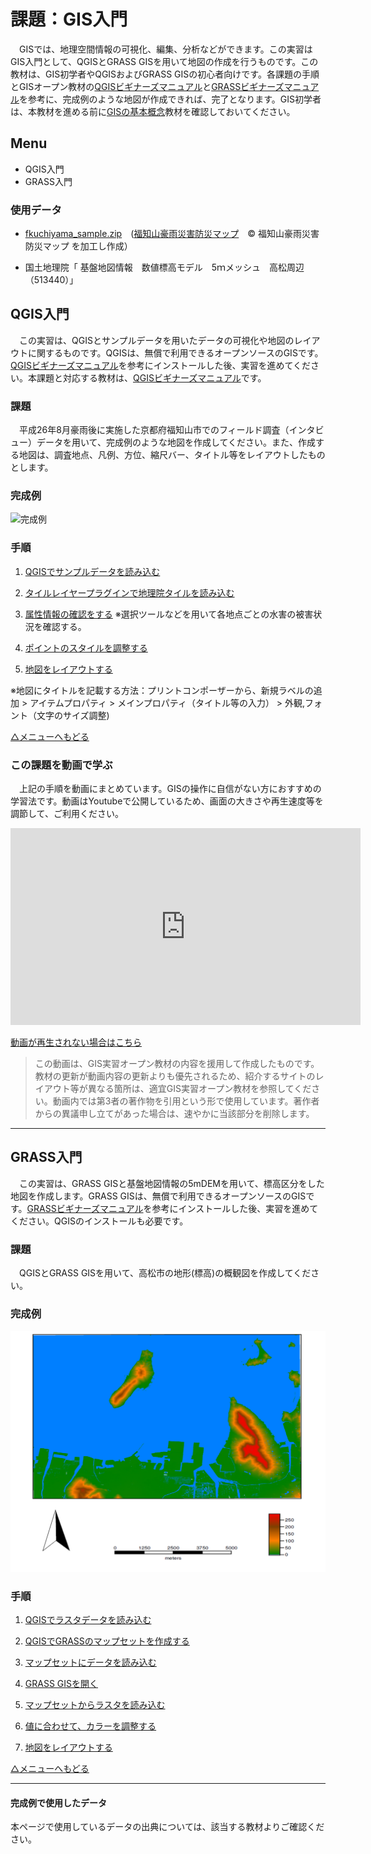 # 課題：GIS入門
　GISでは、地理空間情報の可視化、編集、分析などができます。この実習はGIS入門として、QGISとGRASS GISを用いて地図の作成を行うものです。この教材は、GIS初学者やQGISおよびGRASS GISの初心者向けです。各課題の手順とGISオープン教材の[QGISビギナーズマニュアル]と[GRASSビギナーズマニュアル]を参考に、完成例のような地図が作成できれば、完了となります。GIS初学者は、本教材を進める前に[GISの基本概念]教材を確認しておいてください。


**Menu**
--------
* QGIS入門
* GRASS入門

### 使用データ
* [fkuchiyama_sample.zip](https://raw.githubusercontent.com/gis-oer/datasets/master/vector/fkuchiyama_sample.zip)　([福知山豪雨災害防災マップ](http://opentextmap.org/library/?p=2808)　© 福知山豪雨災害防災マップ を加工し作成）

* 国土地理院「 基盤地図情報　数値標高モデル　5ｍメッシュ　高松周辺（513440）」

## QGIS入門
　この実習は、QGISとサンプルデータを用いたデータの可視化や地図のレイアウトに関するものです。QGISは、無償で利用できるオープンソースのGISです。[QGISビギナーズマニュアル]を参考にインストールした後、実習を進めてください。本課題と対応する教材は、[QGISビギナーズマニュアル]です。

### 課題
　平成26年8月豪雨後に実施した京都府福知山市でのフィールド調査（インタビュー）データを用いて、完成例のような地図を作成してください。また、作成する地図は、調査地点、凡例、方位、縮尺バー、タイトル等をレイアウトしたものとします。

### 完成例
![完成例](pic/Q1.png)


### 手順

1. [QGISでサンプルデータを読み込む](../QGISビギナーズマニュアル/QGISビギナーズマニュアル.md#データの読み込み)

2. [タイルレイヤープラグインで地理院タイルを読み込む](../QGISビギナーズマニュアル/QGISビギナーズマニュアル.md#プラグイン)

3. [属性情報の確認をする](../QGISビギナーズマニュアル/QGISビギナーズマニュアル.md#属性テーブル) ※選択ツールなどを用いて各地点ごとの水害の被害状況を確認する。

4. [ポイントのスタイルを調整する](../QGISビギナーズマニュアル/QGISビギナーズマニュアル.md#プロパティ)

5. [地図をレイアウトする](../QGISビギナーズマニュアル/QGISビギナーズマニュアル.md#地図のレイアウト)

※地図にタイトルを記載する方法：プリントコンポーザーから、新規ラベルの追加 > アイテムプロパティ > メインプロパティ（タイトル等の入力） > 外観,フォント（文字のサイズ調整)

[△メニューへもどる](GIS入門.md#menu)


### この課題を動画で学ぶ
　上記の手順を動画にまとめています。GISの操作に自信がない方におすすめの学習法です。動画はYoutubeで公開しているため、画面の大きさや再生速度等を調節して、ご利用ください。
<div style = "text-align: center;">
<iframe width="560" height="315" src="https://www.youtube.com/embed/xWmSe04Ubl4" frameborder="0" allow="autoplay; encrypted-media" allowfullscreen></iframe></div>

[動画が再生されない場合はこちら](https://www.youtube.com/watch?v=xWmSe04Ubl4)

> この動画は、GIS実習オープン教材の内容を援用して作成したものです。教材の更新が動画内容の更新よりも優先されるため、紹介するサイトのレイアウト等が異なる箇所は、適宜GIS実習オープン教材を参照してください。動画内では第3者の著作物を引用という形で使用しています。著作者からの異議申し立てがあった場合は、速やかに当該部分を削除します。

------

## GRASS入門
　この実習は、GRASS GISと基盤地図情報の5mDEMを用いて、標高区分をした地図を作成します。GRASS GISは、無償で利用できるオープンソースのGISです。[GRASSビギナーズマニュアル]を参考にインストールした後、実習を進めてください。QGISのインストールも必要です。

### 課題
　QGISとGRASS GISを用いて、高松市の地形(標高)の概観図を作成してください。

### 完成例
![完成例](pic/G1.png)

### 手順
1. [QGISでラスタデータを読み込む](../QGISビギナーズマニュアル/QGISビギナーズマニュアル.md#データの読み込み)

2. [QGISでGRASSのマップセットを作成する](../GRASSビギナーズマニュアル/GRASSビギナーズマニュアル.md#qgisでマップセットの作成)

3. [マップセットにデータを読み込む](../GRASSビギナーズマニュアル/GRASSビギナーズマニュアル.md#データの読み込み)

4. [GRASS GISを開く](../GRASSビギナーズマニュアル/GRASSビギナーズマニュアル.md#マップセットをgrassで表示する)

5. [マップセットからラスタを読み込む](../GRASSビギナーズマニュアル/GRASSビギナーズマニュアル.md#マップセットからラスタデータを読み込む)

6. [値に合わせて、カラーを調整する](../GRASSビギナーズマニュアル/GRASSビギナーズマニュアル.md#ラスタデータの色分け)

7. [地図をレイアウトする](../GRASSビギナーズマニュアル/GRASSビギナーズマニュアル.md#レイアウト)

[△メニューへもどる]

-------------

#### 完成例で使用したデータ
本ページで使用しているデータの出典については、該当する教材よりご確認ください。

[△メニューへもどる]:GIS入門.md#menu


[QGISビギナーズマニュアル]:../QGISビギナーズマニュアル/QGISビギナーズマニュアル.md
[GRASSビギナーズマニュアル]:../GRASSビギナーズマニュアル/GRASSビギナーズマニュアル.md
[GISの基本概念]:../01_GISの基本概念/GISの基本概念.md
[既存データの地図データと属性データ]:../07_既存データの地図データと属性データ/既存データの地図データと属性データ.md
[空間データ]:../08_空間データ/空間データ.md
[空間データの結合・修正]:../10_空間データの統合・修正/空間データの統合・修正.md
[視覚的伝達]:../21_視覚的伝達/視覚的伝達.md
[政府統計局e-stat]:https://www.e-stat.go.jp/SG1/estat/eStatTopPortal.do
[国土数値情報]:http://nlftp.mlit.go.jp/ksj/
[基本的な空間解析]:../11_基本的な空間解析/基本的な空間解析.md
[ネットワーク分析]:../12_ネットワーク分析/ネットワーク分析.md
[領域分析]:../13_領域分析/領域分析.md
[点データの分析]:../14_点データの分析/点データの分析.md
[ラスタデータの分析]:../15_ラスタデータの分析/ラスタデータの分析.md
[空間補間]:../18_空間補間/空間補間.md

